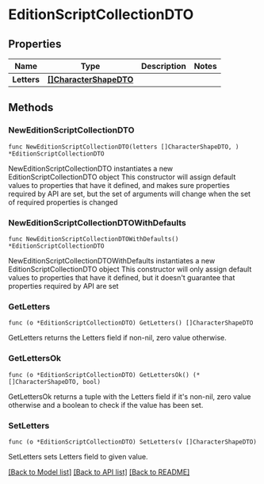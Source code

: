 # EditionScriptCollectionDTO

## Properties

Name | Type | Description | Notes
------------ | ------------- | ------------- | -------------
**Letters** | [**[]CharacterShapeDTO**](CharacterShapeDTO.md) |  | 

## Methods

### NewEditionScriptCollectionDTO

`func NewEditionScriptCollectionDTO(letters []CharacterShapeDTO, ) *EditionScriptCollectionDTO`

NewEditionScriptCollectionDTO instantiates a new EditionScriptCollectionDTO object
This constructor will assign default values to properties that have it defined,
and makes sure properties required by API are set, but the set of arguments
will change when the set of required properties is changed

### NewEditionScriptCollectionDTOWithDefaults

`func NewEditionScriptCollectionDTOWithDefaults() *EditionScriptCollectionDTO`

NewEditionScriptCollectionDTOWithDefaults instantiates a new EditionScriptCollectionDTO object
This constructor will only assign default values to properties that have it defined,
but it doesn't guarantee that properties required by API are set

### GetLetters

`func (o *EditionScriptCollectionDTO) GetLetters() []CharacterShapeDTO`

GetLetters returns the Letters field if non-nil, zero value otherwise.

### GetLettersOk

`func (o *EditionScriptCollectionDTO) GetLettersOk() (*[]CharacterShapeDTO, bool)`

GetLettersOk returns a tuple with the Letters field if it's non-nil, zero value otherwise
and a boolean to check if the value has been set.

### SetLetters

`func (o *EditionScriptCollectionDTO) SetLetters(v []CharacterShapeDTO)`

SetLetters sets Letters field to given value.



[[Back to Model list]](../README.md#documentation-for-models) [[Back to API list]](../README.md#documentation-for-api-endpoints) [[Back to README]](../README.md)


